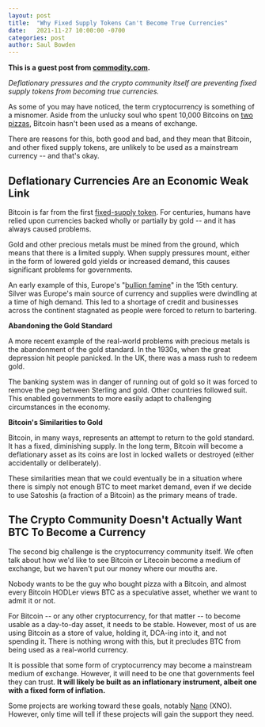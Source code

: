 ```yaml
---
layout: post
title:  "Why Fixed Supply Tokens Can't Become True Currencies"
date:   2021-11-27 10:00:00 -0700
categories: post
author: Saul Bowden
---
```


**This is a guest post from [commodity.com](https://commodity.com/).**

*Deflationary pressures and the crypto community itself are preventing fixed supply tokens from becoming true
currencies.*

As some of you may have noticed, the term cryptocurrency is something of a misnomer. Aside from the unlucky soul who spent 10,000 Bitcoins on [two pizzas](https://www.ndtv.com/business/the-first-bitcoin-transaction-was-for-buying-pizzas-more-interesting-tidbits-inside-2512643), Bitcoin hasn't been used as a means of exchange.

There are reasons for this, both good and bad, and they mean that Bitcoin, and other fixed supply tokens, are unlikely to be used as a mainstream currency -- and that's okay.

## Deflationary Currencies Are an Economic Weak Link

Bitcoin is far from the first [fixed-supply token](https://commodity.com/cryptocurrency/bitcoin/). For centuries, humans have relied upon currencies backed wholly or partially by gold -- and it has always caused problems.

Gold and other precious metals must be mined from the ground, which means that there is a limited supply. When supply pressures mount, either in the form of lowered gold yields or increased demand, this causes significant problems for governments.

An early example of this, Europe's "[bullion famine](https://en.wikipedia.org/wiki/Great_Bullion_Famine)" in the 15th century. Silver was Europe's main source of currency and supplies were dwindling at a time of high demand. This led to a shortage of credit and businesses across the continent stagnated as people were forced to return to bartering.

**Abandoning the Gold Standard**

A more recent example of the real-world problems with precious metals is the abandonment of the gold standard. In the 1930s, when the great depression hit people panicked. In the UK, there was a mass rush to redeem gold.

The banking system was in danger of running out of gold so it was forced to remove the peg between Sterling and gold. Other countries followed suit. This enabled governments to more easily adapt to challenging circumstances in the economy.

**Bitcoin's Similarities to Gold**

Bitcoin, in many ways, represents an attempt to return to the gold standard. It has a fixed, diminishing supply. In the long term, Bitcoin will become a deflationary asset as its coins are lost in locked wallets or destroyed (either accidentally or deliberately).

These similarities mean that we could eventually be in a situation where there is simply not enough BTC to meet market demand, even if we decide to use Satoshis (a fraction of a Bitcoin) as the primary means of trade.

## The Crypto Community Doesn't Actually Want BTC To Become a Currency

The second big challenge is the cryptocurrency community itself. We often talk about how we'd like to see Bitcoin or Litecoin become a medium of exchange, but we haven't put our money where our mouths are.

Nobody wants to be the guy who bought pizza with a Bitcoin, and almost every Bitcoin HODLer views BTC as a speculative asset, whether we want to admit it or not.

For Bitcoin -- or any other cryptocurrency, for that matter -- to become usable as a day-to-day asset, it needs to be stable. However, most of us are using Bitcoin as a store of value, holding it, DCA-ing into it, and not spending it. There is nothing wrong with this, but it precludes BTC from being used as a real-world currency.

It is possible that some form of cryptocurrency may become a mainstream medium of exchange. However, it will need to be one that governments feel they can trust. **It will likely be built as an inflationary instrument, albeit one with a fixed form of inflation.**

Some projects are working toward these goals, notably [Nano](https://nano.org/) (XNO). However, only time will tell if these projects will gain the support they need.
